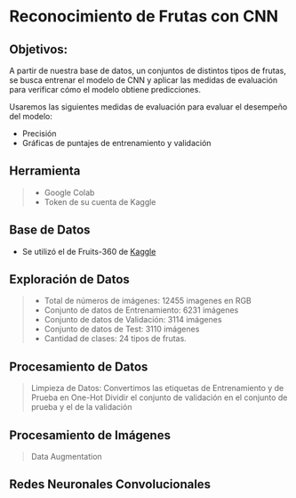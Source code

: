 # Reconocimiento de Frutas con CNN

## Objetivos: 

A partir de nuestra base de datos, un conjuntos de distintos tipos de frutas, se busca entrenar el modelo de CNN y aplicar las medidas de evaluación para verificar cómo el modelo obtiene predicciones. 

Usaremos las siguientes medidas de evaluación para evaluar el desempeño del modelo: 
- Precisión 
- Gráficas de puntajes de entrenamiento y validación


## Herramienta
> - Google Colab
> - Token de su cuenta de Kaggle

## Base de Datos

- Se utilizó el de Fruits-360 de [Kaggle](https://www.kaggle.com/moltean/fruits)


## Exploración de Datos

>- Total de números de imágenes: 12455 imagenes en RGB
>- Conjunto de datos de Entrenamiento: 6231 imágenes
>- Conjunto de datos de Validación: 3114 imágenes
>- Conjunto de datos de Test: 3110 imágenes
>- Cantidad de clases: 24 tipos de frutas.


## Procesamiento de Datos
> Limpieza de Datos:
> Convertimos las etiquetas de Entrenamiento y de Prueba en One-Hot
> Dividir el conjunto de validación en el conjunto de prueba y el de la validación

## Procesamiento de Imágenes
> Data Augmentation

## Redes Neuronales Convolucionales

